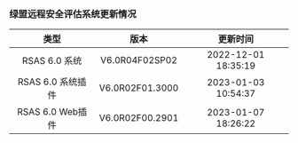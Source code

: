 ### 绿盟远程安全评估系统更新情况

| 类型 | 版本 | 更新时间 |
| :----:| :----: | :----: |
| RSAS 6.0 系统 | V6.0R04F02SP02 | 2022-12-01 18:35:19 |
| RSAS 6.0 系统插件 | V6.0R02F01.3000 | 2023-01-03 10:54:37 |
| RSAS 6.0 Web插件 | V6.0R02F00.2901 | 2023-01-07 18:26:22 |
